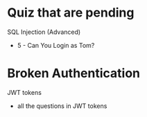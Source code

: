 # Quiz that are pending

SQL Injection (Advanced)
- 5 - Can You Login as Tom? 


# Broken Authentication
JWT tokens
- all the questions in JWT tokens


